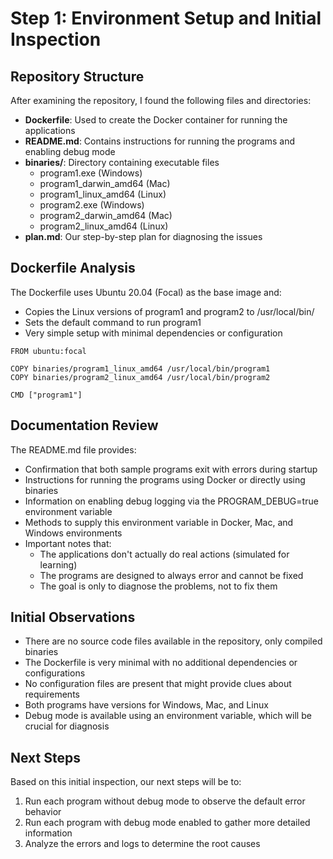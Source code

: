 # Step 1: Environment Setup and Initial Inspection

## Repository Structure
After examining the repository, I found the following files and directories:

- **Dockerfile**: Used to create the Docker container for running the applications
- **README.md**: Contains instructions for running the programs and enabling debug mode
- **binaries/**: Directory containing executable files
  - program1.exe (Windows)
  - program1_darwin_amd64 (Mac)
  - program1_linux_amd64 (Linux)
  - program2.exe (Windows)
  - program2_darwin_amd64 (Mac)
  - program2_linux_amd64 (Linux)
- **plan.md**: Our step-by-step plan for diagnosing the issues

## Dockerfile Analysis
The Dockerfile uses Ubuntu 20.04 (Focal) as the base image and:
- Copies the Linux versions of program1 and program2 to /usr/local/bin/
- Sets the default command to run program1
- Very simple setup with minimal dependencies or configuration

```
FROM ubuntu:focal

COPY binaries/program1_linux_amd64 /usr/local/bin/program1
COPY binaries/program2_linux_amd64 /usr/local/bin/program2

CMD ["program1"]
```

## Documentation Review
The README.md file provides:
- Confirmation that both sample programs exit with errors during startup
- Instructions for running the programs using Docker or directly using binaries
- Information on enabling debug logging via the PROGRAM_DEBUG=true environment variable
- Methods to supply this environment variable in Docker, Mac, and Windows environments
- Important notes that:
  - The applications don't actually do real actions (simulated for learning)
  - The programs are designed to always error and cannot be fixed
  - The goal is only to diagnose the problems, not to fix them

## Initial Observations
- There are no source code files available in the repository, only compiled binaries
- The Dockerfile is very minimal with no additional dependencies or configurations
- No configuration files are present that might provide clues about requirements
- Both programs have versions for Windows, Mac, and Linux
- Debug mode is available using an environment variable, which will be crucial for diagnosis

## Next Steps
Based on this initial inspection, our next steps will be to:
1. Run each program without debug mode to observe the default error behavior
2. Run each program with debug mode enabled to gather more detailed information
3. Analyze the errors and logs to determine the root causes
